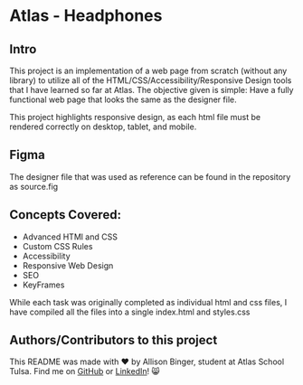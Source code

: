 # Atlas - Headphones

## Intro
This project is an implementation of a web page from scratch (without any library) to utilize all of the HTML/CSS/Accessibility/Responsive Design tools that I have learned so far at Atlas. The objective given is simple: Have a fully functional web page that looks the same as the designer file.

This project highlights responsive design, as each html file must be rendered correctly on desktop, tablet, and mobile.

## Figma
The designer file that was used as reference can be found in the repository as source.fig

## Concepts Covered:

- Advanced HTMl and CSS
- Custom CSS Rules
- Accessibility
- Responsive Web Design
- SEO
- KeyFrames

While each task was originally completed as individual html and css files, I have compiled all the files into a single index.html and styles.css



## Authors/Contributors to this project
This README was made with :heart: by Allison Binger, student at Atlas School Tulsa. Find me on [GitHub](https://github.com/allisonabinger) or [LinkedIn](https://linkedin.com/in/allisonbinger)! :smile_cat:
